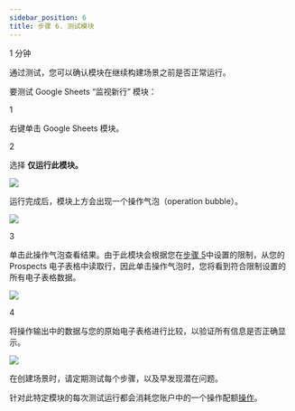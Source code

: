 ```yaml
---
sidebar_position: 6
title: 步骤 6. 测试模块
---
```


1 分钟

通过测试，您可以确认模块在继续构建场景之前是否正常运行。

要测试 Google Sheets “监视新行” 模块：

1

右键单击 Google Sheets 模块。

2

选择 **仅运行此模块。**

![](/img/get-started/image_011_ee7f6038.png?format=webp)

运行完成后，模块上方会出现一个操作气泡（operation bubble）。

![](/img/get-started/image_070_b13b8e98.png?format=webp)

3

单击此操作气泡查看结果。由于此模块会根据您在[步骤 5](https://help.make.com/step-5-set-up-the-trigger)中设置的限制，从您的 Prospects 电子表格中读取行，因此单击操作气泡时，您将看到符合限制设置的所有电子表格数据。

![](/img/get-started/image_068_a66d18ec.png)

4

将操作输出中的数据与您的原始电子表格进行比较，以验证所有信息是否正确显示。

![](/img/get-started/image_044_35fa1f12.png?format=webp)

在创建场景时，请定期测试每个步骤，以及早发现潜在问题。

针对此特定模块的每次测试运行都会消耗您账户中的一个操作配额[操作](https://help.make.com/operations)。
